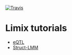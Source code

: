[![Travis](https://img.shields.io/travis/com/limix/master.svg?style=for-the-badge)](https://travis-ci.com/limix/limix-tutorials)

# Limix tutorials

- [eQTL](https://mybinder.org/v2/gh/horta/limix-tutorials/develop?filepath=eQTL.ipynb)
- [Struct-LMM](https://mybinder.org/v2/gh/horta/limix-tutorials/develop?filepath=struct-lmm.ipynb)